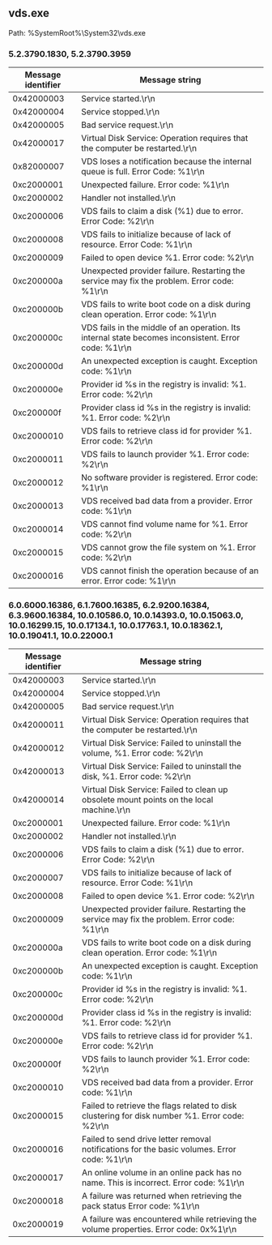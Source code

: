 ## vds.exe

Path: %SystemRoot%\System32\vds.exe

### 5.2.3790.1830, 5.2.3790.3959

Message identifier | Message string
--- | ---
0x42000003 | Service started.\r\n
0x42000004 | Service stopped.\r\n
0x42000005 | Bad service request.\r\n
0x42000017 | Virtual Disk Service: Operation requires that the computer be restarted.\r\n
0x82000007 | VDS loses a notification because the internal queue is full. Error Code: %1\r\n
0xc2000001 | Unexpected failure. Error code: %1\r\n
0xc2000002 | Handler not installed.\r\n
0xc2000006 | VDS fails to claim a disk (%1) due to error. Error Code: %2\r\n
0xc2000008 | VDS fails to initialize because of lack of resource. Error Code: %1\r\n
0xc2000009 | Failed to open device %1. Error code: %2\r\n
0xc200000a | Unexpected provider failure. Restarting the service may fix the problem. Error code: %1\r\n
0xc200000b | VDS fails to write boot code on a disk during clean operation. Error code: %1\r\n
0xc200000c | VDS fails in the middle of an operation. Its internal state becomes inconsistent. Error code: %1\r\n
0xc200000d | An unexpected exception is caught. Exception code: %1\r\n
0xc200000e | Provider id %s in the registry is invalid: %1. Error code: %2\r\n
0xc200000f | Provider class id %s in the registry is invalid: %1. Error code: %2\r\n
0xc2000010 | VDS fails to retrieve class id for provider %1. Error code: %2\r\n
0xc2000011 | VDS fails to launch provider %1. Error code: %2\r\n
0xc2000012 | No software provider is registered. Error code: %1\r\n
0xc2000013 | VDS received bad data from a provider. Error code: %1\r\n
0xc2000014 | VDS cannot find volume name for %1. Error code: %2\r\n
0xc2000015 | VDS cannot grow the file system on %1. Error code: %2\r\n
0xc2000016 | VDS cannot finish the operation because of an error. Error code: %1\r\n

### 6.0.6000.16386, 6.1.7600.16385, 6.2.9200.16384, 6.3.9600.16384, 10.0.10586.0, 10.0.14393.0, 10.0.15063.0, 10.0.16299.15, 10.0.17134.1, 10.0.17763.1, 10.0.18362.1, 10.0.19041.1, 10.0.22000.1

Message identifier | Message string
--- | ---
0x42000003 | Service started.\r\n
0x42000004 | Service stopped.\r\n
0x42000005 | Bad service request.\r\n
0x42000011 | Virtual Disk Service: Operation requires that the computer be restarted.\r\n
0x42000012 | Virtual Disk Service: Failed to uninstall the volume, %1. Error code: %2\r\n
0x42000013 | Virtual Disk Service: Failed to uninstall the disk, %1. Error code: %2\r\n
0x42000014 | Virtual Disk Service: Failed to clean up obsolete mount points on the local machine.\r\n
0xc2000001 | Unexpected failure. Error code: %1\r\n
0xc2000002 | Handler not installed.\r\n
0xc2000006 | VDS fails to claim a disk (%1) due to error. Error Code: %2\r\n
0xc2000007 | VDS fails to initialize because of lack of resource. Error Code: %1\r\n
0xc2000008 | Failed to open device %1. Error code: %2\r\n
0xc2000009 | Unexpected provider failure. Restarting the service may fix the problem. Error code: %1\r\n
0xc200000a | VDS fails to write boot code on a disk during clean operation. Error code: %1\r\n
0xc200000b | An unexpected exception is caught. Exception code: %1\r\n
0xc200000c | Provider id %s in the registry is invalid: %1. Error code: %2\r\n
0xc200000d | Provider class id %s in the registry is invalid: %1. Error code: %2\r\n
0xc200000e | VDS fails to retrieve class id for provider %1. Error code: %2\r\n
0xc200000f | VDS fails to launch provider %1. Error code: %2\r\n
0xc2000010 | VDS received bad data from a provider. Error code: %1\r\n
0xc2000015 | Failed to retrieve the flags related to disk clustering for disk number %1. Error code: %2\r\n
0xc2000016 | Failed to send drive letter removal notifications for the basic volumes. Error code: %1\r\n
0xc2000017 | An online volume in an online pack has no name. This is incorrect. Error code: %1\r\n
0xc2000018 | A failure was returned when retrieving the pack status Error code: %1\r\n
0xc2000019 | A failure was encountered while retrieving the volume properties. Error code: 0x%1\r\n
